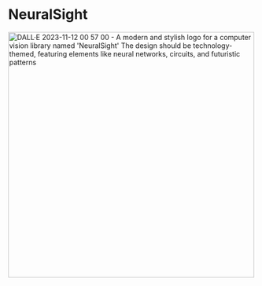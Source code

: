 # NeuralSight
<img src="https://github.com/dwipddalal/NeuralSight/assets/91228207/3bc60bf9-4615-4fa6-9d8a-14b2eb46b4f0" alt="DALL·E 2023-11-12 00 57 00 - A modern and stylish logo for a computer vision library named 'NeuralSight'  The design should be technology-themed, featuring elements like neural networks, circuits, and futuristic patterns" width="500" height="500">


